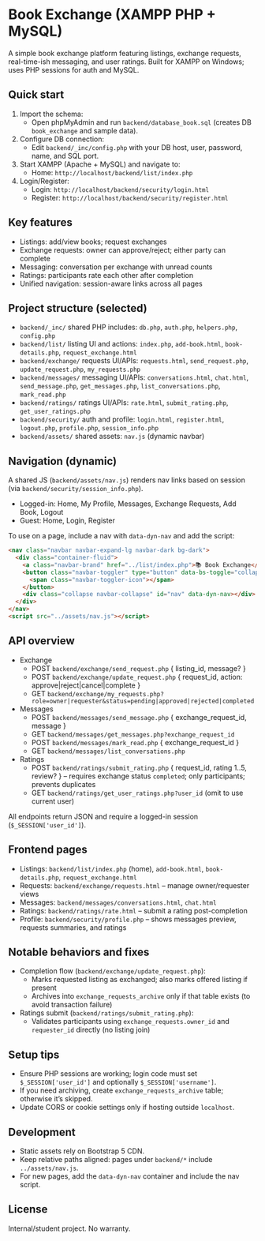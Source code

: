 # Book Exchange (XAMPP PHP + MySQL)

A simple book exchange platform featuring listings, exchange requests, real-time-ish messaging, and user ratings. Built for XAMPP on Windows; uses PHP sessions for auth and MySQL.

## Quick start

1. Import the schema:
   - Open phpMyAdmin and run `backend/database_book.sql` (creates DB `book_exchange` and sample data).
2. Configure DB connection:
   - Edit `backend/_inc/config.php` with your DB host, user, password, name, and SQL port.
3. Start XAMPP (Apache + MySQL) and navigate to:
   - Home: `http://localhost/backend/list/index.php`
4. Login/Register:
   - Login: `http://localhost/backend/security/login.html`
   - Register: `http://localhost/backend/security/register.html`

## Key features

- Listings: add/view books; request exchanges
- Exchange requests: owner can approve/reject; either party can complete
- Messaging: conversation per exchange with unread counts
- Ratings: participants rate each other after completion
- Unified navigation: session-aware links across all pages

## Project structure (selected)

- `backend/_inc/` shared PHP includes: `db.php`, `auth.php`, `helpers.php`, `config.php`
- `backend/list/` listing UI and actions: `index.php`, `add-book.html`, `book-details.php`, `request_exchange.html`
- `backend/exchange/` requests UI/APIs: `requests.html`, `send_request.php`, `update_request.php`, `my_requests.php`
- `backend/messages/` messaging UI/APIs: `conversations.html`, `chat.html`, `send_message.php`, `get_messages.php`, `list_conversations.php`, `mark_read.php`
- `backend/ratings/` ratings UI/APIs: `rate.html`, `submit_rating.php`, `get_user_ratings.php`
- `backend/security/` auth and profile: `login.html`, `register.html`, `logout.php`, `profile.php`, `session_info.php`
- `backend/assets/` shared assets: `nav.js` (dynamic navbar)

## Navigation (dynamic)

A shared JS (`backend/assets/nav.js`) renders nav links based on session (via `backend/security/session_info.php`).

- Logged-in: Home, My Profile, Messages, Exchange Requests, Add Book, Logout
- Guest: Home, Login, Register

To use on a page, include a nav with `data-dyn-nav` and add the script:

```html
<nav class="navbar navbar-expand-lg navbar-dark bg-dark">
  <div class="container-fluid">
    <a class="navbar-brand" href="../list/index.php">📚 Book Exchange</a>
    <button class="navbar-toggler" type="button" data-bs-toggle="collapse" data-bs-target="#nav">
      <span class="navbar-toggler-icon"></span>
    </button>
    <div class="collapse navbar-collapse" id="nav" data-dyn-nav></div>
  </div>
</nav>
<script src="../assets/nav.js"></script>
```

## API overview

- Exchange
  - POST `backend/exchange/send_request.php` { listing_id, message? }
  - POST `backend/exchange/update_request.php` { request_id, action: approve|reject|cancel|complete }
  - GET  `backend/exchange/my_requests.php?role=owner|requester&status=pending|approved|rejected|completed`
- Messages
  - POST `backend/messages/send_message.php` { exchange_request_id, message }
  - GET  `backend/messages/get_messages.php?exchange_request_id`
  - POST `backend/messages/mark_read.php` { exchange_request_id }
  - GET  `backend/messages/list_conversations.php`
- Ratings
  - POST `backend/ratings/submit_rating.php` { request_id, rating 1..5, review? } – requires exchange status `completed`; only participants; prevents duplicates
  - GET  `backend/ratings/get_user_ratings.php?user_id` (omit to use current user)

All endpoints return JSON and require a logged-in session (`$_SESSION['user_id']`).

## Frontend pages

- Listings: `backend/list/index.php` (home), `add-book.html`, `book-details.php`, `request_exchange.html`
- Requests: `backend/exchange/requests.html` – manage owner/requester views
- Messages: `backend/messages/conversations.html`, `chat.html`
- Ratings: `backend/ratings/rate.html` – submit a rating post-completion
- Profile: `backend/security/profile.php` – shows messages preview, requests summaries, and ratings

## Notable behaviors and fixes

- Completion flow (`backend/exchange/update_request.php`):
  - Marks requested listing as exchanged; also marks offered listing if present
  - Archives into `exchange_requests_archive` only if that table exists (to avoid transaction failure)
- Ratings submit (`backend/ratings/submit_rating.php`):
  - Validates participants using `exchange_requests.owner_id` and `requester_id` directly (no listing join)

## Setup tips

- Ensure PHP sessions are working; login code must set `$_SESSION['user_id']` and optionally `$_SESSION['username']`.
- If you need archiving, create `exchange_requests_archive` table; otherwise it’s skipped.
- Update CORS or cookie settings only if hosting outside `localhost`.

## Development

- Static assets rely on Bootstrap 5 CDN.
- Keep relative paths aligned: pages under `backend/*` include `../assets/nav.js`.
- For new pages, add the `data-dyn-nav` container and include the nav script.

## License

Internal/student project. No warranty.
